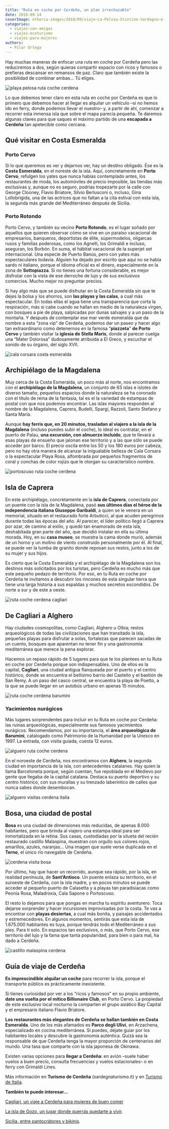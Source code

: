 ```yaml
---
title: "Ruta en coche por Cerdeña, un plan irrechazable"
date: 2018-09-14
coverImage: etheria-images/2018/09/viaje-La-Pelosa-Stintino-Sardegna-e1550992140547.jpg
categories: 
  - viajes-con-amigas
  - viajes-ecoturismo
  - viajes-para-mujeres
authors: 
  - Pilar Ortega
---
```


Hay muchas maneras de enfocar una ruta en coche por Cerdeña pero las reduciremos a dos, 
según quieras compartir espacio con ricos y famosos o prefieras descansar en remansos de 
paz. Claro que también existe la posibilidad de combinar ambas... Tú eliges. 

![playa pelosa ruta coche cerdena](etheria-images/2018/09/viaje-La-Pelosa-Stintino-Sardegna-e1550992140547.jpg "La playa de La Pelosa es una de las imágenes idílicas de Cerdeña. © ENIT")

Lo que debemos tener claro en esta ruta en coche por Cerdeña es que lo primero que 
debemos hacer al llegar es alquilar un vehículo –si no hemos ido en ferry, donde podemos 
llevar el nuestro– y, a partir de ahí, comenzar a recorrer esta inmensa isla que sobre 
el mapa parecía pequeña. Te daremos algunas claves para que saques el máximo partido de 
una **escapada a Cerdeña** tan apetecible como cercana. 

## Qué visitar en Costa Esmeralda

### Porto Cervo

Si lo que queremos es ver y dejarnos ver, hay un destino obligado. Ése es la **Costa 
Esmeralda**, en el noreste de la isla. Aquí, concretamente en **Porto Cervo**, refulgen 
los yates que nunca habías contemplado antes, los restaurantes de moda, los automóviles 
de precio imposible, las tiendas más exclusivas y, aunque no es seguro, podrías 
tropezarte por la calle con George Clooney, Flavio Briatore, Silvio Berlusconi o, 
incluso, Gina Lollobrigida, una de las actrices que no faltan a la cita estival con esta 
isla, la segunda más grande del Mediterráneo después de Sicilia. 

### Porto Rotondo

Porto Cervo, y también su vecino **Porto Rotondo**, es el lugar soñado por aquellos que 
quieren observar cómo se vive en un paraíso vacacional de empresarios, banqueros, 
deportistas de élite, súpermodelos, oligarcas rusos y familias poderosas, como los 
Agnelli, los Grimaldi e incluso, aseguran, los Borbón. En suma, el hábitat vacacional de 
la superjet set internacional. Una especie de Puerto Banús, pero con yates más 
espectaculares todavía. Alguien ha dejado por escrito que aquí no se habla sardo ni 
italiano, porque el idioma oficial es el dinero, especialmente en la zona de 
**Sottopiazza**. Si no tienes una fortuna considerable, es mejor disfrutar con la vista 
de ese derroche de lujo y de sus exclusivos comercios. Mucho mejor no preguntar precios. 

Si hay algo más que se puede disfrutar en la Costa Esmeralda sin que te dejes la bolsa y 
los ahorros, son **las playas y las calas**, a cual más espectacular. En todas ellas el 
agua tiene una transparencia que corta la respiración, más si cabe cuando se hallan en 
medio de la naturaleza virgen, con bosques a pie de playa, salpicadas por dunas salvajes 
y a un paso de la montaña. Y después de contemplar ese mar verde esmeralda que da nombre 
a esta “zona vip” de Cerdeña, podemos dar un paseo y hacer algo tan extraordinario como 
detenernos en la famosa “**piazzeta**” **de Porto Cervo** y también visitar la **iglesia 
de Stella Maris**, donde al parecer cuelga una “Mater Dolorosa” dudosamente atribuida a 
El Greco, y escuchar el sonido de su órgano, del siglo XVII. 

![cala corsara costa esmeralda](etheria-images/2018/09/viaje-cerdena-Cala-Corsara-en-La-Magdalena-Costa-Esmeralda-e1550992185507.jpg "Cala Corsara, en el archipiélago de La Magdalena. © ENIT")

## Archipiélago de la Magdalena

Muy cerca de la Costa Esmeralda, un poco más al norte, nos encontramos con el 
**archipiélago de la Magdalena**, un conjunto de 63 islas e islotes de diverso tamaño, 
pequeños espacios donde la naturaleza se ha coronado con el título de reina de la 
fantasía, tal es el la variedad de estampas de postal con que nos podemos encontrar. Las 
islas mayores responden al nombre de la Magdalena, Caprera, Budelli, Spargi, Razzoli, 
Santo Stefano y Santa María. 

Aunque **hay ferris que, en 20 minutos, trasladan al viajero a la isla de la Magdalena** 
(incluso puedes subir el coche), lo ideal es contratar, en el puerto de Palau, **una 
excursión, con almuerzo incluido**, que te llevará a esas playas de ensueño que jalonan 
ese territorio y a las que sólo se puede acceder por barco. El precio oscila entre los 
50 y los 180 euros por cabeza, pero no hay otra manera de alcanzar la inigualable 
belleza de Cala Corsara o la espectacular Playa Rosa, alfombrada por pequeños fragmentos 
de coral y conchas de color rojizo que le otorgan su característico nombre. 

![portoscuso  ruta coche cerdena](etheria-images/2018/09/viaje-cerdena-Puesta-de-sol-e1550992250152.jpg "No te pierdas la puesta de sol en Portoscuso.")

## Isla de Caprera

En este archipiélago, concretamente en la **isla de Caprera**, conectada por un puente 
con la isla de la Magdalena, pasó **sus últimos días el héroe de la independencia 
italiana Giuseppe Garibaldi**, a quien se le venera en un memorial, situado en el 
restaurado forte Arbuticci, al que acuden peregrinos durante todas las épocas del año. 
Al parecer, el líder político llegó a Caprera por azar, de camino al exilio, y quedó tan 
enamorado de esta isla, deshabitada gran parte del año, que decidió instalar en ella su 
última morada. Hoy, en su **casa museo**, se muestra la cama donde murió, además de un 
horno y un molino de viento construido personalmente por él. Al final, se puede ver la 
tumba de granito donde reposan sus restos, junto a los de su mujer y sus hijos. 

Es cierto que la Costa Esmeralda y el archipiélago de la Magdalena son los destinos más 
solicitados por los turistas, pero Cerdeña es mucho más que este pequeño pedazo de 
territorio. Por eso, en tu Ruta en coche por Cerdeña te invitamos a descubrir los 
rincones de esta singular tierra que tiene una larga historia a sus espaldas y muchos 
secretos escondidos. De norte a sur y de este a oeste. 

![ruta coche cerdena cagliari](etheria-images/2018/09/viaje-cerdena-Cagliari-2-e1550992276643.jpg "Vista de Cagliari, la capital de Cerdeña, desde el puerto.")

## De Cagliari a Alghero

Hay ciudades cosmopolitas, como Cagliari, Alghero u Olbia; restos arqueológicos de todas 
las civilizaciones que han transitado la isla, pequeñas playas para disfrutar a solas, 
fortalezas que parecen sacadas de un cuento, bosques que aparentan no tener fin y una 
gastronomía mediterránea que merece la pena explorar. 

Hacemos un repaso rápido de 5 lugares para que te los plantees en tu Ruta en coche por 
Cerdeña porque son indispensables. Uno de ellos es la capital, **Cagliari**, una ciudad 
antigua flanqueada por el puerto y el centro histórico, donde se encuentra el bellísimo 
barrio del Castello y el bastión de San Remy. A un paso del casco central, se encuentra 
la playa de Poetto, a la que se puede llegar en un autobús urbano en apenas 15 minutos. 

![ruta coche cerdena barumini](etheria-images/2018/09/viaje-cerdena-Nurage-Barumini-e1550992322193.jpg "Área arqueológica de Barumini.")

### Yacimientos nurágicos

Más lugares sorprendentes para incluir en tu Ruta en coche por Cerdeña: las ruinas 
arqueológicas, especialmente sus famosos yacimientos nurágicos. Recomendamos, por su 
importancia, el **área arqueológica de Barumini**, catalogado como Patrimonio de la 
Humanidad por la Unesco en 1997. La entrada, con visita guiada, cuesta 12 euros. 

![alguero  ruta coche cerdena](etheria-images/2018/09/viaje-cerdena-Alghero-arquitectura-e1550992356727.jpg "Arquitectura de Alguero.")

En el noroeste de Cerdeña, nos encontramos con **Alghero**, la segunda ciudad en 
importancia de la isla, con antecedentes catalanes. Hay quien la llama Barceloneta 
porque, según cuentan, fue repoblada en el Medievo por gente que llegaba de la capital 
catalana. Destaca su puerto deportivo y su centro histórico, con sus murallas y su 
trenzado laberíntico de calles que nunca sabes donde desembocan. 

![alguero visitas cerdena italia](etheria-images/2018/09/viaje-cerdena-Alghero-e1550992398190.jpg "Alguero es la segunda ciudad en importancia de la isla.")

## Bosa, una ciudad de postal

**Bosa** es una ciudad de dimensiones más reducidas, de apenas 8.000 habitantes, pero 
que brinda al viajero una estampa ideal para ser inmortalizada en la retina. Sus casas, 
custodiadas por la silueta del recién restaurado castillo Malaspina, muestran con 
orgullo sus colores rojos, amarillos, azules, naranjas… Una imagen que suele verse 
duplicada en el **Terno**, el único río navegable de Cerdeña. 

![cerdena visita bosa](etheria-images/2018/09/viaje-cerdena-Bosa-ciudad-e1550992453122.jpg "Bosa, un pueblo de postal.")

Por último, hay que hacer un recorrido, aunque sea rápido, por la isla, en realidad 
península, de **Sant’Antioco**. Un puente enlaza su territorio, en el suroeste de 
Cerdeña, con la isla madre, y en pocos minutos se puede acceder al pequeño puerto de 
Calasetta y a playas tan paradisiacas como Peonia Rosa, Maladroxia, Cala Sapone o 
Portoscuso. 

El resto lo dejamos para que pongas en marcha tu espíritu aventurero. Toca dejarse 
sorprender y hacer incursiones improvisadas por la costa. Te vas a encontrar con 
**playas desiertas**, a cual más bonita, y paisajes accidentados y estremecedores. En 
algunos momentos, sentirás que esta isla de 1.675.000 habitantes es tuya, porque tendrás 
todo el Mediterráneo a sus pies. Para ti solo. En espacios tan exclusivos, o más, que 
Porto Cervo, ese territorio del lujo y la fama que tanta popularidad, para bien o para 
mal, ha dado a Cerdeña. 

![castillo malaspina cerdena](etheria-images/2018/09/viaje-cerdena-Bosa-e1550992505332.jpg "El castillo de Malaspina preside esta panorámica de Bosa.")

## Guía de viaje de Cerdeña

**Es imprescindible alquilar un coche** para recorrer la isla, porque el transporte 
público es prácticamente inexistente. 

Si tienes curiosidad por ver a los “ricos y famosos” en su propio ambiente, **date una 
vuelta por el mítico Billionaire Club**, en Porto Cervo. La propiedad de este exclusivo 
local nocturno la comparten el grupo asiático Bay Capital y el empresario italiano 
Flavio Briatore. 

**Los restaurantes más elegantes de Cerdeña se hallan también en Costa Esmeralda**. Uno 
de los más afamados es **Parco degli Ulivi**, en Arzachena, especializado en cocina 
mediterránea. Si puedes, déjate guiar por los habitantes locales y descubre la 
gastronomía auténtica. Quizá sea la responsable de que Cerdeña tenga la mayor proporción 
de centenarios del mundo. Una tasa que comparte con la isla japonesa de Okinawa. 

Existen varias opciones para **llegar a Cerdeña**: en avión –suele haber vuelos a buen 
precio, consulta frecuencias y vuelos estacionales– o en ferry con Grimaldi Lines. 

Más información en **Turismo de Cerdeña** (sardegnaturismo.it) y en [Turismo de 
Italia](http://www.italia.it/es/home.html). 

**También te puede interesar...** 

[Cagliari, un viaje a Cerdeña para mujeres de buen 
comer](https://etheriamagazine.com/2020/09/17/guia-basica-cagliari-para-mujeres-viajeras/) 

[La isla de Gozo, un lugar donde querrás quedarte a 
vivir](https://etheriamagazine.com/2021/04/29/que-ver-hacer-gozo-malta/). 

[Sicilia, entre pantocrátores y 
bikinis](https://etheriamagazine.com/2018/08/07/sicilia-pantocratores-y-bikinis/).
